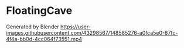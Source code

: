 # FloatingCave
Generated by Blender
https://user-images.githubusercontent.com/43298567/148585276-a0fca5e0-87fc-4f4a-bb0d-4cc064f73551.mp4

